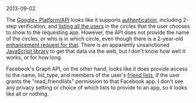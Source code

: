 2013-09-02

The [Google+ Platform/API](https://developers.google.com/+/)
looks like it supports
[authentication](https://developers.google.com/+/features/sign-in),
including 2-step verification, and [listing all the
users](https://developers.google.com/+/api/latest/#People) in the
circles that the user chooses to show to the requesting app.  However,
the API does not provide the name of the circles, or who is in which
circle, even though there is a 2-year-old [enhancement request for
that](http://code.google.com/p/google-plus-platform/issues/detail?id=9).
There is an apparently unsanctioned [JavaScript
library](https://github.com/mohamedmansour/google-plus-extension-jsapi)
to get that data via the web, but I don't know how well it works,
or for how long.

Facebook's Graph API, on the other hand, looks like it does provide access
to the name, list_type, and members of the user's
[friend lists](https://developers.facebook.com/docs/reference/api/FriendList/),
if the user grants the "read_friendlists" permission to that Facebook app.
I don't see any privacy setting or choice of which lists to provide to an app,
so it looks like all or nothing.
